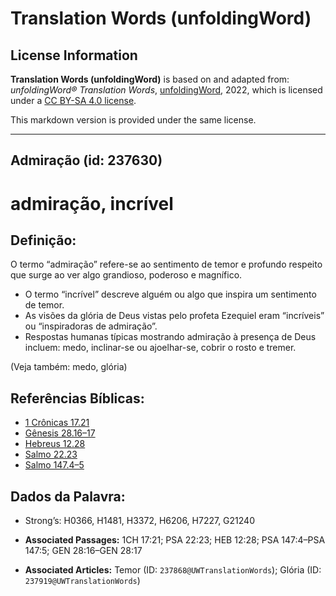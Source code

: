 # Translation Words (unfoldingWord)

## License Information

**Translation Words (unfoldingWord)** is based on and adapted from: _unfoldingWord® Translation Words_, [unfoldingWord](https://unfoldingword.org/utw), 2022, which is licensed under a [CC BY-SA 4.0 license](https://creativecommons.org/licenses/by-sa/4.0/legalcode.en).

This markdown version is provided under the same license.



--------------------------------

## Admiração (id: 237630)

admiração, incrível
===================

Definição:
----------

O termo “admiração” refere\-se ao sentimento de temor e profundo respeito que surge ao ver algo grandioso, poderoso e magnífico.

* O termo “incrível” descreve alguém ou algo que inspira um sentimento de temor.
* As visões da glória de Deus vistas pelo profeta Ezequiel eram “incríveis” ou “inspiradoras de admiração”.
* Respostas humanas típicas mostrando admiração à presença de Deus incluem: medo, inclinar\-se ou ajoelhar\-se, cobrir o rosto e tremer.

(Veja também: medo, glória)

Referências Bíblicas:
---------------------

* [1 Crônicas 17\.21](https://ref.ly/1Chr17:21)
* [Gênesis 28\.16–17](https://ref.ly/Gen28:16-Gen28:17)
* [Hebreus 12\.28](https://ref.ly/Heb12:28)
* [Salmo 22\.23](https://ref.ly/Ps22:23)
* [Salmo 147\.4–5](https://ref.ly/Ps147:4-Ps147:5)

Dados da Palavra:
-----------------

* Strong’s: H0366, H1481, H3372, H6206, H7227, G21240

* **Associated Passages:** 1CH 17:21; PSA 22:23; HEB 12:28; PSA 147:4–PSA 147:5; GEN 28:16–GEN 28:17
* **Associated Articles:** Temor (ID: `237868@UWTranslationWords`); Glória (ID: `237919@UWTranslationWords`)

